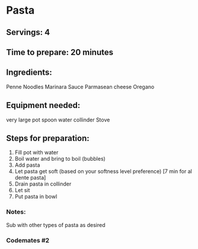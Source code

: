 # Pasta

## Servings: 4

## Time to prepare: 20 minutes

## Ingredients:
Penne Noodles
Marinara Sauce
Parmasean cheese
Oregano


## Equipment needed:
very large pot
spoon
water
collinder 
Stove


## Steps for preparation:
1. Fill pot with water
2. Boil water and bring to boil (bubbles)
3. Add pasta
4. Let pasta get soft (based on your softness level preference) [7 min for al dente pasta]
5. Drain pasta in collinder
6. Let sit
7. Put pasta in bowl


### Notes:
Sub with other types of pasta as desired

### Codemates #2
